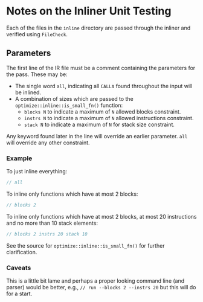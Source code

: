 # Notes on the Inliner Unit Testing

Each of the files in the `inline` directory are passed through the inliner and verified using
`FileCheck`.

## Parameters

The first line of the IR file must be a comment containing the parameters for the pass.  These may
be:

* The single word `all`, indicating all `CALL`s found throughout the input will be inlined.
* A combination of sizes which are passed to the `optimize::inline::is_small_fn()` function:
  * `blocks N` to indicate a maximum of `N` allowed blocks constraint.
  * `instrs N`  to indicate a maximum of `N` allowed instructions constraint.
  * `stack N` to indicate a maximum of `N` for stack size constraint.

Any keyword found later in the line will override an earlier parameter.  `all` will override any
other constraint.

### Example

To just inline everything:

```rust
// all
```

To inline only functions which have at most 2 blocks:

```rust
// blocks 2
```

To inline only functions which have at most 2 blocks, at most 20 instructions and no more than 10
stack elements:

```rust
// blocks 2 instrs 20 stack 10
```

See the source for `optimize::inline::is_small_fn()` for further clarification.

### Caveats

This is a little bit lame and perhaps a proper looking command line (and parser) would be better,
e.g., `// run --blocks 2 --instrs 20` but this will do for a start.
